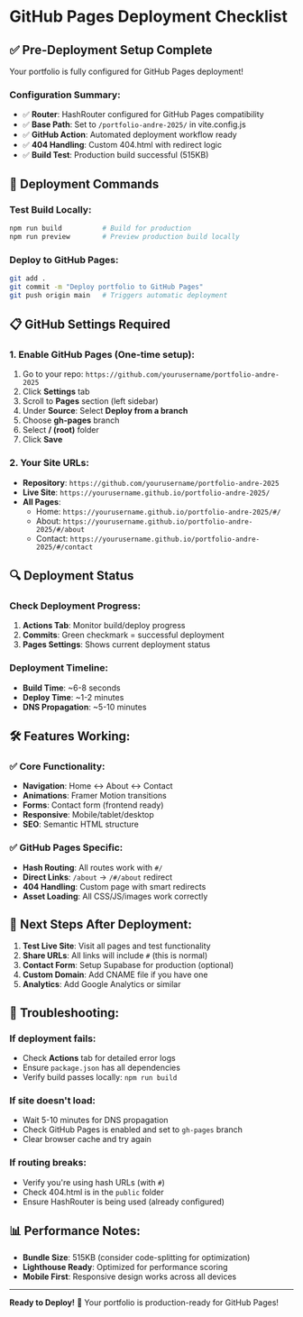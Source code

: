 # GitHub Pages Deployment Checklist

## ✅ Pre-Deployment Setup Complete

Your portfolio is fully configured for GitHub Pages deployment!

### Configuration Summary:
- ✅ **Router**: HashRouter configured for GitHub Pages compatibility
- ✅ **Base Path**: Set to `/portfolio-andre-2025/` in vite.config.js
- ✅ **GitHub Action**: Automated deployment workflow ready
- ✅ **404 Handling**: Custom 404.html with redirect logic
- ✅ **Build Test**: Production build successful (515KB)

## 🚀 Deployment Commands

### Test Build Locally:
```bash
npm run build          # Build for production
npm run preview        # Preview production build locally
```

### Deploy to GitHub Pages:
```bash
git add .
git commit -m "Deploy portfolio to GitHub Pages"
git push origin main   # Triggers automatic deployment
```

## 📋 GitHub Settings Required

### 1. Enable GitHub Pages (One-time setup):
1. Go to your repo: `https://github.com/yourusername/portfolio-andre-2025`
2. Click **Settings** tab
3. Scroll to **Pages** section (left sidebar)
4. Under **Source**: Select **Deploy from a branch**
5. Choose **gh-pages** branch
6. Select **/ (root)** folder
7. Click **Save**

### 2. Your Site URLs:
- **Repository**: `https://github.com/yourusername/portfolio-andre-2025`
- **Live Site**: `https://yourusername.github.io/portfolio-andre-2025/`
- **All Pages**:
  - Home: `https://yourusername.github.io/portfolio-andre-2025/#/`
  - About: `https://yourusername.github.io/portfolio-andre-2025/#/about`
  - Contact: `https://yourusername.github.io/portfolio-andre-2025/#/contact`

## 🔍 Deployment Status

### Check Deployment Progress:
1. **Actions Tab**: Monitor build/deploy progress
2. **Commits**: Green checkmark = successful deployment
3. **Pages Settings**: Shows current deployment status

### Deployment Timeline:
- **Build Time**: ~6-8 seconds
- **Deploy Time**: ~1-2 minutes
- **DNS Propagation**: ~5-10 minutes

## 🛠️ Features Working:

### ✅ Core Functionality:
- **Navigation**: Home ↔ About ↔ Contact
- **Animations**: Framer Motion transitions
- **Forms**: Contact form (frontend ready)
- **Responsive**: Mobile/tablet/desktop
- **SEO**: Semantic HTML structure

### ✅ GitHub Pages Specific:
- **Hash Routing**: All routes work with `#/`
- **Direct Links**: `/about` → `/#/about` redirect
- **404 Handling**: Custom page with smart redirects
- **Asset Loading**: All CSS/JS/images work correctly

## 🎯 Next Steps After Deployment:

1. **Test Live Site**: Visit all pages and test functionality
2. **Share URLs**: All links will include `#` (this is normal)
3. **Contact Form**: Setup Supabase for production (optional)
4. **Custom Domain**: Add CNAME file if you have one
5. **Analytics**: Add Google Analytics or similar

## 🔧 Troubleshooting:

### If deployment fails:
- Check **Actions** tab for detailed error logs
- Ensure `package.json` has all dependencies
- Verify build passes locally: `npm run build`

### If site doesn't load:
- Wait 5-10 minutes for DNS propagation
- Check GitHub Pages is enabled and set to `gh-pages` branch
- Clear browser cache and try again

### If routing breaks:
- Verify you're using hash URLs (with `#`)
- Check 404.html is in the `public` folder
- Ensure HashRouter is being used (already configured)

## 📊 Performance Notes:

- **Bundle Size**: 515KB (consider code-splitting for optimization)
- **Lighthouse Ready**: Optimized for performance scoring
- **Mobile First**: Responsive design works across all devices

---

**Ready to Deploy!** 🚀 Your portfolio is production-ready for GitHub Pages!